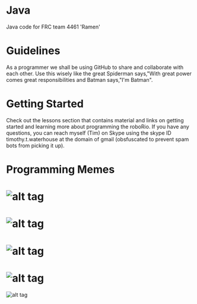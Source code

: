Java
====

Java code for FRC team 4461 'Ramen'

Guidelines
====

As a programmer we shall be using GitHub to share and collaborate with each other. Use this wisely like the great Spiderman says,"With great power comes great responsibilities and Batman says,"I'm Batman".

Getting Started
====

Check out the lessons section that contains material and links on getting started and learning more about programming the roboRio. If you have any questions, you can reach myself (Tim) on Skype using the skype ID timothy.t.waterhouse at the domain of gmail (obsfuscated to prevent spam bots from picking it up).

Programming Memes
====
![alt tag](http://media.tumblr.com/tumblr_ktinh8k8J01qa4kqk.jpg)
====
![alt tag](http://troll.me/images/y-u-no/programming-y-u-no-work.jpg)
====
![alt tag](http://media-cache-ec0.pinimg.com/736x/1c/c3/4e/1cc34e4e0aaeff76484b3ae963bfc701.jpg)
====
![alt tag](http://www.loltexts.org/pictures/2013/05/944194_507123689334728_1412440790_n.png)
====
![alt tag](http://1.bp.blogspot.com/-FFKyH-P0IpM/U1jYYYbsAEI/AAAAAAAAHk4/1-qtTETRYFM/s1600/Solving+Bugs.jpg)
